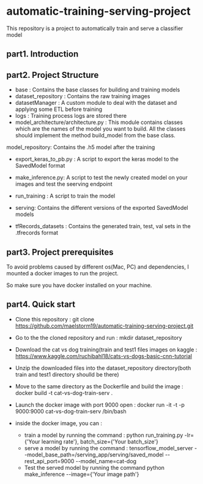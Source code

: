 # automatic-training-serving-project
This repository is a project to automatically train and serve a classifier model

## part1. Introduction

## part2. Project Structure
- base :  Contains the base classes for building and training models
- dataset_repository :  Contains the raw training images
- datasetManager :  A custom module to deal with the dataset and applying some ETL before training
- logs : Training process logs are stored there
- model_architecture/architecture.py :
        This module contains classes which are the names of the model you want to build.
        All the classes should implement the method build_model from the base class.

model_repository: Contains the .h5 model after the training

- export_keras_to_pb.py : A script to export the keras model to the SavedModel format
- make_inference.py: A script to test the newly created model on your images and test the seerving endpoint

- run_training : A script to train the model
- serving: Contains the different versions of the exported SavedModel models
- tfRecords_datasets : Contains the generated train, test, val sets in the .tfrecords format


## part3. Project prerequisites

To avoid problems caused by different os(Mac, PC) and dependencies, I mounted a docker images to run the project.

So make sure you have docker installed on your machine.


## part4. Quick start

- Clone this repository : git clone https://github.com/maelstorm19/automatic-training-serving-project.git
- Go to the the cloned repository and run :  mkdir dataset_repository
- Download the cat vs dog training(train and test1 files images on kaggle :  https://www.kaggle.com/ruchibahl18/cats-vs-dogs-basic-cnn-tutorial
- Unzip the downloaded files into the dataset_repository directory(both train and test1 directory shoulld be there)
- Move to the same directory as the Dockerfile and build the image : docker build -t cat-vs-dog-train-serv .
- Launch the docker image with port 9000 open : docker run -it -t -p 9000:9000 cat-vs-dog-train-serv /bin/bash
- inside the docker image, you can :

    - train a model by running the command :  python run_training.py -lr={'Your learning rate'}, batch_size={'Your batch_size'}
    - serve a model by running the command : tensorflow_model_server --model_base_path=/serving_app/serving/saved_model --rest_api_port=9000 --model_name=cat-dog
    - Test the served model by running the command python make_inference --image={'Your image path'}


